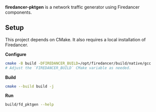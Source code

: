 **firedancer-pktgen** is a network traffic generator using Firedancer components.

## Setup

This project depends on CMake.
It also requires a local installation of Firedancer.

**Configure**

```sh
cmake -B build -DFIREDANCER_BUILD=/opt/firedancer/build/native/gcc
# Adjust the `FIREDANCER_BUILD` CMake variable as needed.
```

**Build**

```sh
cmake --build build -j
```

**Run**

```sh
build/fd_pktgen --help
```
